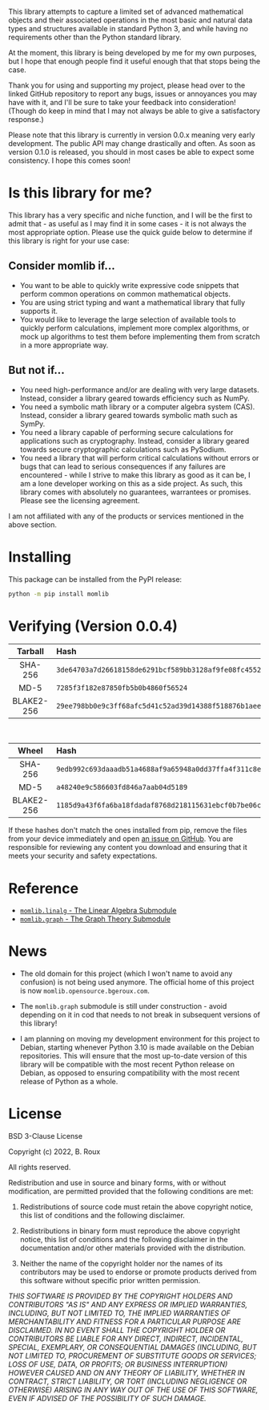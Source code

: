 This library attempts to capture a limited set of advanced mathematical objects and their associated operations in the most basic and natural data types and structures available in standard Python 3, and while having no requirements other than the Python standard library.

At the moment, this library is being developed by me for my own purposes, but I hope that enough people find it useful enough that that stops being the case.

Thank you for using and supporting my project, please head over to the linked GitHub repository to report any bugs, issues or annoyances you may have with it, and I'll be sure to take your feedback into consideration! (Though do keep in mind that I may not always be able to give a satisfactory response.)

Please note that this library is currently in version 0.0.x meaning very early development. The public API may change drastically and often. As soon as version 0.1.0 is released, you should in most cases be able to expect some consistency. I hope this comes soon!

# Is this library for me?

This library has a very specific and niche function, and I will be the first to admit that - as useful as I may find it in some cases - it is not always the most appropriate option. Please use the quick guide below to determine if this library is right for your use case:

## Consider momlib if...

- You want to be able to quickly write expressive code snippets that perform common operations on common mathematical objects.
- You are using strict typing and want a mathematical library that fully supports it.
- You would like to leverage the large selection of available tools to quickly perform calculations, implement more complex algorithms, or mock up algorithms to test them before implementing them from scratch in a more appropriate way.

## But not if...

- You need high-performance and/or are dealing with very large datasets. Instead, consider a library geared towards efficiency such as NumPy.
- You need a symbolic math library or a computer algebra system (CAS). Instead, consider a library geared towards symbolic math such as SymPy.
- You need a library capable of performing secure calculations for applications such as cryptography. Instead, consider a library geared towards secure cryptographic calculations such as PySodium.
- You need a library that will perform critical calculations without errors or bugs that can lead to serious consequences if any failures are encountered - while I strive to make this library as good as it can be, I am a lone developer working on this as a side project. As such, this library comes with absolutely no guarantees, warrantees or promises. Please see the licensing agreement.

I am not affiliated with any of the products or services mentioned in the above section.

# Installing

This package can be installed from the PyPI release:

```sh
python -m pip install momlib
```

# Verifying (Version 0.0.4)

| Tarball | Hash |
|:--:|:--|
| SHA-256 | `3de64703a7d26618158de6291bcf589bb3128af9fe08fc45524acebd18e029dd` |
| MD-5 | `7285f3f182e87850fb5b0b4860f56524` |
| BLAKE2-256 | `29ee798bb0e9c3ff68afc5d41c52ad39d14388f518876b1aeef7c80a813e7633` |

&nbsp;

| Wheel | Hash |
|:--:|:--|
| SHA-256 | `9edb992c693daaadb51a4688af9a65948a0dd37ffa4f311c8e92cd4525fd8916` |
| MD-5 | `a48240e9c586603fd846a7aab04d5189` |
| BLAKE2-256 | `1185d9a43f6fa6ba18fdadaf8768d218115631ebcf0b7be06cea2e173d9f9118` |

If these hashes don't match the ones installed from pip, remove the files from your device immediately and open [an issue on GitHub](https://github.com/B-Roux/momlib/issues). You are responsible for reviewing any content you download and ensuring that it meets your security and safety expectations.

# Reference

- [`momlib.linalg` - The Linear Algebra Submodule](./linalg)
- [`momlib.graph` - The Graph Theory Submodule](./graph)

# News

- The old domain for this project (which I won't name to avoid any confusion) is not being used anymore. The official home of this project is now `momlib.opensource.bgeroux.com`.

- The `momlib.graph` submodule is still under construction - avoid depending on it in cod that needs to not break in subsequent versions of this library!
- I am planning on moving my development environment for this project to Debian, starting whenever Python 3.10 is made available on the Debian repositories. This will ensure that the most up-to-date version of this library will be compatible with the most recent Python release on Debian, as opposed to ensuring compatibility with the most recent release of Python as a whole.

# License

BSD 3-Clause License

Copyright (c) 2022, B. Roux

All rights reserved.

Redistribution and use in source and binary forms, with or without modification, are permitted provided that the following conditions are met:

1. Redistributions of source code must retain the above copyright notice, this list of conditions and the following disclaimer.

2. Redistributions in binary form must reproduce the above copyright notice, this list of conditions and the following disclaimer in the documentation and/or other materials provided with the distribution.

3. Neither the name of the copyright holder nor the names of its contributors may be used to endorse or promote products derived from this software without specific prior written permission.

*THIS SOFTWARE IS PROVIDED BY THE COPYRIGHT HOLDERS AND CONTRIBUTORS "AS IS" AND ANY EXPRESS OR IMPLIED WARRANTIES, INCLUDING, BUT NOT LIMITED TO, THE IMPLIED WARRANTIES OF MERCHANTABILITY AND FITNESS FOR A PARTICULAR PURPOSE ARE DISCLAIMED. IN NO EVENT SHALL THE COPYRIGHT HOLDER OR CONTRIBUTORS BE LIABLE FOR ANY DIRECT, INDIRECT, INCIDENTAL, SPECIAL, EXEMPLARY, OR CONSEQUENTIAL DAMAGES (INCLUDING, BUT NOT LIMITED TO, PROCUREMENT OF SUBSTITUTE GOODS OR SERVICES; LOSS OF USE, DATA, OR PROFITS; OR BUSINESS INTERRUPTION) HOWEVER CAUSED AND ON ANY THEORY OF LIABILITY, WHETHER IN CONTRACT, STRICT LIABILITY, OR TORT (INCLUDING NEGLIGENCE OR OTHERWISE) ARISING IN ANY WAY OUT OF THE USE OF THIS SOFTWARE, EVEN IF ADVISED OF THE POSSIBILITY OF SUCH DAMAGE.*